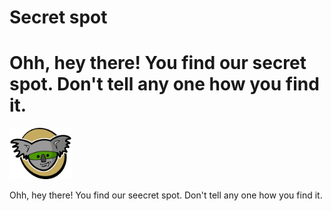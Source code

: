 # Secret spot


Ohh, hey there! You find our secret spot. Don't tell any one how you find it.
=======
<img src="./images/Logo5.png" width="100">

Ohh, hey there! You find our seecret spot. Don't tell any one how you find it.


